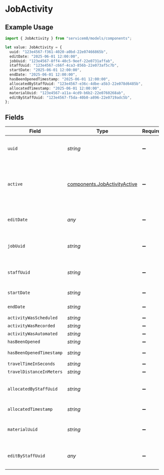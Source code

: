 # JobActivity

## Example Usage

```typescript
import { JobActivity } from "servicem8/models/components";

let value: JobActivity = {
  uuid: "123e4567-f361-4020-a0bd-22e07466865b",
  editDate: "2025-06-01 12:00:00",
  jobUuid: "123e4567-8ff4-40c5-9eef-22e0731affab",
  staffUuid: "123e4567-c66f-4ca3-856b-22e073af5c7b",
  startDate: "2025-06-01 12:00:00",
  endDate: "2025-06-01 12:00:00",
  hasBeenOpenedTimestamp: "2025-06-01 12:00:00",
  allocatedByStaffUuid: "123e4567-e36c-4dbe-a5b3-22e078d6485b",
  allocatedTimestamp: "2025-06-01 12:00:00",
  materialUuid: "123e4567-a11a-4cd9-b6b2-22e0760268ab",
  editByStaffUuid: "123e4567-f5da-40b0-a896-22e0719adc5b",
};
```

## Fields

| Field                                                                        | Type                                                                         | Required                                                                     | Description                                                                  | Example                                                                      |
| ---------------------------------------------------------------------------- | ---------------------------------------------------------------------------- | ---------------------------------------------------------------------------- | ---------------------------------------------------------------------------- | ---------------------------------------------------------------------------- |
| `uuid`                                                                       | *string*                                                                     | :heavy_minus_sign:                                                           | Unique identifier for this record                                            | 123e4567-f361-4020-a0bd-22e07466865b                                         |
| `active`                                                                     | [components.JobActivityActive](../../models/components/jobactivityactive.md) | :heavy_minus_sign:                                                           | Record active/deleted flag.  Valid values are [0,1].  Valid values are [0,1] |                                                                              |
| `editDate`                                                                   | *any*                                                                        | :heavy_minus_sign:                                                           | Timestamp at which record was last modified                                  | 2025-06-01 12:00:00                                                          |
| `jobUuid`                                                                    | *string*                                                                     | :heavy_minus_sign:                                                           | N/A                                                                          | 123e4567-8ff4-40c5-9eef-22e0731affab                                         |
| `staffUuid`                                                                  | *string*                                                                     | :heavy_minus_sign:                                                           | N/A                                                                          | 123e4567-c66f-4ca3-856b-22e073af5c7b                                         |
| `startDate`                                                                  | *string*                                                                     | :heavy_minus_sign:                                                           | N/A                                                                          | 2025-06-01 12:00:00                                                          |
| `endDate`                                                                    | *string*                                                                     | :heavy_minus_sign:                                                           | N/A                                                                          | 2025-06-01 12:00:00                                                          |
| `activityWasScheduled`                                                       | *string*                                                                     | :heavy_minus_sign:                                                           | N/A                                                                          |                                                                              |
| `activityWasRecorded`                                                        | *string*                                                                     | :heavy_minus_sign:                                                           | N/A                                                                          |                                                                              |
| `activityWasAutomated`                                                       | *string*                                                                     | :heavy_minus_sign:                                                           | N/A                                                                          |                                                                              |
| `hasBeenOpened`                                                              | *string*                                                                     | :heavy_minus_sign:                                                           | N/A                                                                          |                                                                              |
| `hasBeenOpenedTimestamp`                                                     | *string*                                                                     | :heavy_minus_sign:                                                           | N/A                                                                          | 2025-06-01 12:00:00                                                          |
| `travelTimeInSeconds`                                                        | *string*                                                                     | :heavy_minus_sign:                                                           | N/A                                                                          |                                                                              |
| `travelDistanceInMeters`                                                     | *string*                                                                     | :heavy_minus_sign:                                                           | N/A                                                                          |                                                                              |
| `allocatedByStaffUuid`                                                       | *string*                                                                     | :heavy_minus_sign:                                                           | N/A                                                                          | 123e4567-e36c-4dbe-a5b3-22e078d6485b                                         |
| `allocatedTimestamp`                                                         | *string*                                                                     | :heavy_minus_sign:                                                           | N/A                                                                          | 2025-06-01 12:00:00                                                          |
| `materialUuid`                                                               | *string*                                                                     | :heavy_minus_sign:                                                           | N/A                                                                          | 123e4567-a11a-4cd9-b6b2-22e0760268ab                                         |
| `editByStaffUuid`                                                            | *any*                                                                        | :heavy_minus_sign:                                                           | UUID of Staff Member who last modified record                                | 123e4567-f5da-40b0-a896-22e0719adc5b                                         |